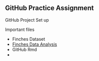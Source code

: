 ## GitHub Practice Assignment

GitHub Project Set up

Important files

- Finches Dataset
- [Finches Data Analysis](GitHub_Practice.md)
- GitHub Rmd
-
